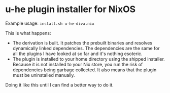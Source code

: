 <h1>u-he plugin installer for NixOS</h1>

Example usage: `install.sh u-he-diva.nix`

This is what happens:
* The derivation is built. It patches the prebuilt binaries and resolves dynamically linked dependencies. The dependencies are the same for all the plugins I have looked at so far and it's nothing esoteric.
* The plugin is installed to your home directory using the shipped installer. Because it is not installed to your Nix store, you run the risk of dependencies being garbage collected. It also means that the plugin must be uninstalled manually.

Doing it like this until I can find a better way to do it.
